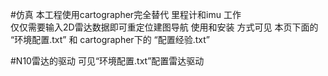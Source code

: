 #仿真
本工程使用cartographer完全替代 里程计和imu 工作  
仅仅需要输入2D雷达数据即可重定位建图导航 使用和安装 方式可见 本页下面的 “环境配置.txt” 和 cartographer下的 “配置经验.txt”

#N10雷达的驱动
可见“环境配置.txt”配置雷达驱动
